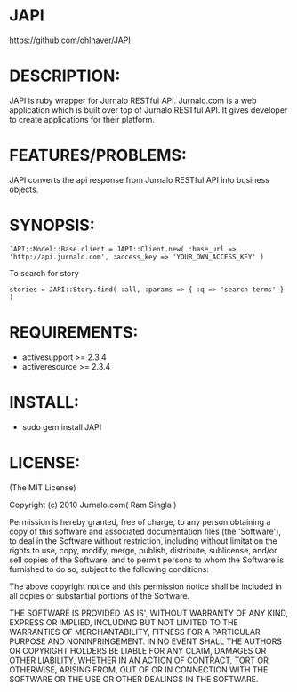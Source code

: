JAPI
====

  https://github.com/ohlhaver/JAPI

DESCRIPTION:
============

  JAPI is ruby wrapper for Jurnalo RESTful API. Jurnalo.com is a web application which is built over top of Jurnalo RESTful API.
  It gives developer to create applications for their platform.

FEATURES/PROBLEMS:
==================

  JAPI converts the api response from Jurnalo RESTful API into business objects.

SYNOPSIS:
=========

  <pre><code>JAPI::Model::Base.client = JAPI::Client.new( :base_url => 'http://api.jurnalo.com', :access_key => 'YOUR_OWN_ACCESS_KEY' )</code></pre>
  
  To search for story
  
  <pre><code>stories = JAPI::Story.find( :all, :params => { :q => 'search terms' } )</code></pre>

REQUIREMENTS:
=============

- activesupport >= 2.3.4
- activeresource >= 2.3.4

INSTALL:
========

- sudo gem install JAPI

LICENSE:
========

(The MIT License)

Copyright (c) 2010 Jurnalo.com( Ram Singla )

Permission is hereby granted, free of charge, to any person obtaining
a copy of this software and associated documentation files (the
'Software'), to deal in the Software without restriction, including
without limitation the rights to use, copy, modify, merge, publish,
distribute, sublicense, and/or sell copies of the Software, and to
permit persons to whom the Software is furnished to do so, subject to
the following conditions:

The above copyright notice and this permission notice shall be
included in all copies or substantial portions of the Software.

THE SOFTWARE IS PROVIDED 'AS IS', WITHOUT WARRANTY OF ANY KIND,
EXPRESS OR IMPLIED, INCLUDING BUT NOT LIMITED TO THE WARRANTIES OF
MERCHANTABILITY, FITNESS FOR A PARTICULAR PURPOSE AND NONINFRINGEMENT.
IN NO EVENT SHALL THE AUTHORS OR COPYRIGHT HOLDERS BE LIABLE FOR ANY
CLAIM, DAMAGES OR OTHER LIABILITY, WHETHER IN AN ACTION OF CONTRACT,
TORT OR OTHERWISE, ARISING FROM, OUT OF OR IN CONNECTION WITH THE
SOFTWARE OR THE USE OR OTHER DEALINGS IN THE SOFTWARE.